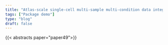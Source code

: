 ```yaml
---
title: "Atlas-scale single-cell multi-sample multi-condition data integration using scMerge2"
tags: ["Package demo"]
type: "blog"
draft: false
---
```


{{< abstracts paper="paper49">}}


